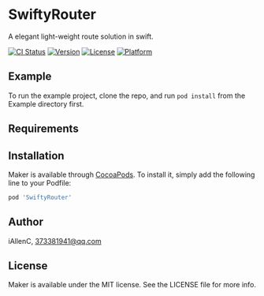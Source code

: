 # SwiftyRouter
A elegant light-weight route solution in swift.

[![CI Status](https://img.shields.io/travis/iAllenC/SwiftyRouter.svg?style=flat)](https://travis-ci.org/iAllenC/SwiftyRouter)
[![Version](https://img.shields.io/cocoapods/v/SwiftyRouter.svg?style=flat)](https://cocoapods.org/pods/SwiftyRouter)
[![License](https://img.shields.io/cocoapods/l/SwiftyRouter.svg?style=flat)](https://cocoapods.org/pods/SwiftyRouter)
[![Platform](https://img.shields.io/cocoapods/p/SwiftyRouter.svg?style=flat)](https://cocoapods.org/pods/SwiftyRouter)

## Example

To run the example project, clone the repo, and run `pod install` from the Example directory first.

## Requirements

## Installation

Maker is available through [CocoaPods](https://cocoapods.org). To install
it, simply add the following line to your Podfile:

```ruby
pod 'SwiftyRouter'
```

## Author

iAllenC, 373381941@qq.com

## License

Maker is available under the MIT license. See the LICENSE file for more info.
